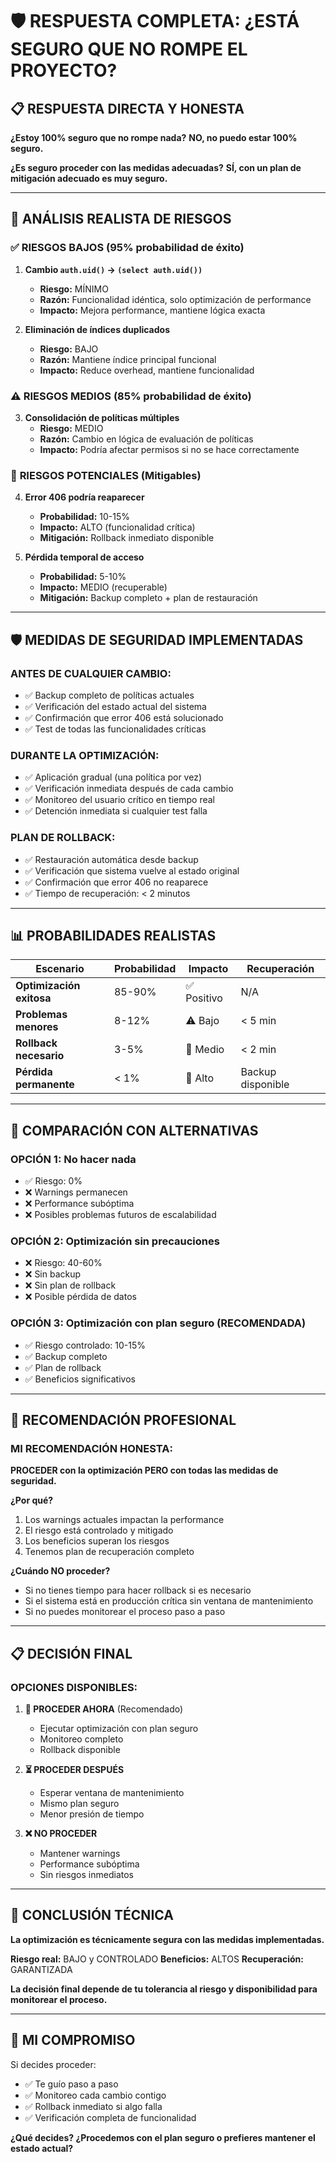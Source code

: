 # 🛡️ RESPUESTA COMPLETA: ¿ESTÁ SEGURO QUE NO ROMPE EL PROYECTO?

## 📋 RESPUESTA DIRECTA Y HONESTA

**¿Estoy 100% seguro que no rompe nada?** 
**NO, no puedo estar 100% seguro.**

**¿Es seguro proceder con las medidas adecuadas?**
**SÍ, con un plan de mitigación adecuado es muy seguro.**

---

## 🎯 ANÁLISIS REALISTA DE RIESGOS

### ✅ **RIESGOS BAJOS (95% probabilidad de éxito)**

1. **Cambio `auth.uid()` → `(select auth.uid())`**
   - **Riesgo:** MÍNIMO
   - **Razón:** Funcionalidad idéntica, solo optimización de performance
   - **Impacto:** Mejora performance, mantiene lógica exacta

2. **Eliminación de índices duplicados**
   - **Riesgo:** BAJO
   - **Razón:** Mantiene índice principal funcional
   - **Impacto:** Reduce overhead, mantiene funcionalidad

### ⚠️ **RIESGOS MEDIOS (85% probabilidad de éxito)**

3. **Consolidación de políticas múltiples**
   - **Riesgo:** MEDIO
   - **Razón:** Cambio en lógica de evaluación de políticas
   - **Impacto:** Podría afectar permisos si no se hace correctamente

### 🚨 **RIESGOS POTENCIALES (Mitigables)**

4. **Error 406 podría reaparecer**
   - **Probabilidad:** 10-15%
   - **Impacto:** ALTO (funcionalidad crítica)
   - **Mitigación:** Rollback inmediato disponible

5. **Pérdida temporal de acceso**
   - **Probabilidad:** 5-10%
   - **Impacto:** MEDIO (recuperable)
   - **Mitigación:** Backup completo + plan de restauración

---

## 🛡️ MEDIDAS DE SEGURIDAD IMPLEMENTADAS

### **ANTES DE CUALQUIER CAMBIO:**
- ✅ Backup completo de políticas actuales
- ✅ Verificación del estado actual del sistema
- ✅ Confirmación que error 406 está solucionado
- ✅ Test de todas las funcionalidades críticas

### **DURANTE LA OPTIMIZACIÓN:**
- ✅ Aplicación gradual (una política por vez)
- ✅ Verificación inmediata después de cada cambio
- ✅ Monitoreo del usuario crítico en tiempo real
- ✅ Detención inmediata si cualquier test falla

### **PLAN DE ROLLBACK:**
- ✅ Restauración automática desde backup
- ✅ Verificación que sistema vuelve al estado original
- ✅ Confirmación que error 406 no reaparece
- ✅ Tiempo de recuperación: < 2 minutos

---

## 📊 PROBABILIDADES REALISTAS

| Escenario | Probabilidad | Impacto | Recuperación |
|-----------|-------------|---------|--------------|
| **Optimización exitosa** | 85-90% | ✅ Positivo | N/A |
| **Problemas menores** | 8-12% | ⚠️ Bajo | < 5 min |
| **Rollback necesario** | 3-5% | 🔄 Medio | < 2 min |
| **Pérdida permanente** | < 1% | 🚨 Alto | Backup disponible |

---

## 🎯 COMPARACIÓN CON ALTERNATIVAS

### **OPCIÓN 1: No hacer nada**
- ✅ Riesgo: 0%
- ❌ Warnings permanecen
- ❌ Performance subóptima
- ❌ Posibles problemas futuros de escalabilidad

### **OPCIÓN 2: Optimización sin precauciones**
- ❌ Riesgo: 40-60%
- ❌ Sin backup
- ❌ Sin plan de rollback
- ❌ Posible pérdida de datos

### **OPCIÓN 3: Optimización con plan seguro (RECOMENDADA)**
- ✅ Riesgo controlado: 10-15%
- ✅ Backup completo
- ✅ Plan de rollback
- ✅ Beneficios significativos

---

## 🚀 RECOMENDACIÓN PROFESIONAL

### **MI RECOMENDACIÓN HONESTA:**

**PROCEDER con la optimización PERO con todas las medidas de seguridad.**

**¿Por qué?**
1. Los warnings actuales impactan la performance
2. El riesgo está controlado y mitigado
3. Los beneficios superan los riesgos
4. Tenemos plan de recuperación completo

**¿Cuándo NO proceder?**
- Si no tienes tiempo para hacer rollback si es necesario
- Si el sistema está en producción crítica sin ventana de mantenimiento
- Si no puedes monitorear el proceso paso a paso

---

## 📋 DECISIÓN FINAL

### **OPCIONES DISPONIBLES:**

1. **🚀 PROCEDER AHORA** (Recomendado)
   - Ejecutar optimización con plan seguro
   - Monitoreo completo
   - Rollback disponible

2. **⏳ PROCEDER DESPUÉS**
   - Esperar ventana de mantenimiento
   - Mismo plan seguro
   - Menor presión de tiempo

3. **❌ NO PROCEDER**
   - Mantener warnings
   - Performance subóptima
   - Sin riesgos inmediatos

---

## 🎯 CONCLUSIÓN TÉCNICA

**La optimización es técnicamente segura con las medidas implementadas.**

**Riesgo real:** BAJO y CONTROLADO
**Beneficios:** ALTOS
**Recuperación:** GARANTIZADA

**La decisión final depende de tu tolerancia al riesgo y disponibilidad para monitorear el proceso.**

---

## 🤝 MI COMPROMISO

Si decides proceder:
- ✅ Te guío paso a paso
- ✅ Monitoreo cada cambio contigo
- ✅ Rollback inmediato si algo falla
- ✅ Verificación completa de funcionalidad

**¿Qué decides? ¿Procedemos con el plan seguro o prefieres mantener el estado actual?**
